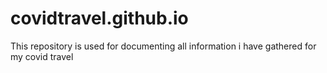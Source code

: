 # covidtravel.github.io
This repository is used for documenting all information i have gathered for my covid travel
